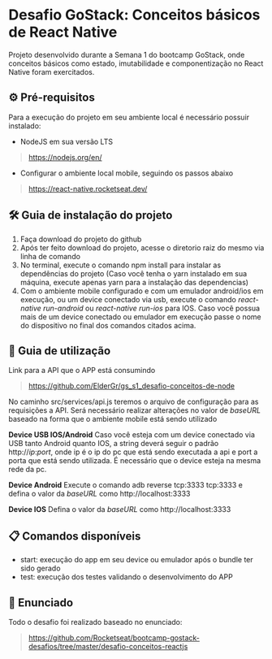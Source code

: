 # Desafio GoStack: Conceitos básicos de React Native
Projeto desenvolvido durante a Semana 1 do bootcamp GoStack, onde conceitos básicos como estado, imutabilidade e componentização no React Native foram exercitados.

## ⚙ Pré-requisitos
Para a execução do projeto em seu ambiente local é necessário possuir instalado: 

- NodeJS em sua versão LTS
> https://nodejs.org/en/

- Configurar o ambiente local mobile, seguindo os passos abaixo 
> https://react-native.rocketseat.dev/

## 🛠 Guia de instalação do projeto
1. Faça download do projeto do github
2. Após ter feito download do projeto, acesse o diretorio raiz do mesmo via linha de comando
3. No terminal, execute o comando npm install para instalar as dependências do projeto (Caso você tenha o yarn instalado em sua máquina, execute apenas yarn para a instalação das dependencias)
4. Com o ambiente mobile configurado e com um emulador android/ios em execução, ou um device conectado via usb, execute o comando _react-native run-android_ ou _react-native run-ios_ para IOS. Caso você possua mais de um device conectado ou emulador em execução passe o nome do dispositivo no final dos comandos citados acima.

## 📃 Guia de utilização
Link para a API que o APP está consumindo
> https://github.com/ElderGr/gs_s1_desafio-conceitos-de-node

No caminho src/services/api.js teremos o arquivo de configuração para as requisições a API. Será necessário realizar alterações no valor de _baseURL_ baseado na forma que o ambiente mobile está sendo utilizado

**Device USB IOS/Android**
Caso você esteja com um device conectado via USB tanto Android quanto IOS, a string deverá seguir o padrão http://_ip_:_port_, onde ip é o ip do pc que está sendo executada a api e port a porta que está sendo utilizada. É necessário que o device esteja na mesma rede da pc.

**Device Android**
Execute o comando adb reverse tcp:3333 tcp:3333 e defina o valor da _baseURL_ como http://localhost:3333

**Device IOS**
Defina o valor da _baseURL_ como http://localhost:3333

## 📋 Comandos disponíveis
* start: execução do app em seu device ou emulador após o bundle ter sido gerado
* test: execução dos testes validando o desenvolvimento do APP

## 📙 Enunciado
Todo o desafio foi realizado baseado no enunciado: 
> https://github.com/Rocketseat/bootcamp-gostack-desafios/tree/master/desafio-conceitos-reactjs
